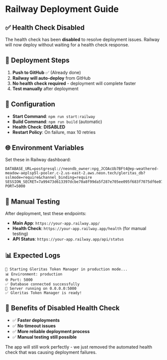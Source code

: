 # Railway Deployment Guide

## ✅ Health Check Disabled

The health check has been **disabled** to resolve deployment issues. Railway will now deploy without waiting for a health check response.

## 🚀 Deployment Steps

1. **Push to GitHub** ✅ (Already done)
2. **Railway will auto-deploy** from GitHub
3. **No health check required** - deployment will complete faster
4. **Test manually** after deployment

## 🔧 Configuration

- **Start Command**: `npm run start:railway`
- **Build Command**: `npm run build` (automatic)
- **Health Check**: **DISABLED**
- **Restart Policy**: On failure, max 10 retries

## 🌐 Environment Variables

Set these in Railway dashboard:

```env
DATABASE_URL=postgresql://neondb_owner:npg_JCOAcUb7BFt4@ep-weathered-meadow-aeplsp5l-pooler.c-2.us-east-2.aws.neon.tech/gleritas_db?sslmode=require&channel_binding=require
SESSION_SECRET=7a99473d613397dcbe70a8f99da5f287e705ee095f683f7075df6e0741d7e2b0
PORT=5000
```

## 🧪 Manual Testing

After deployment, test these endpoints:

- **Main App**: `https://your-app.railway.app/`
- **Health Check**: `https://your-app.railway.app/health` (for manual testing)
- **API Status**: `https://your-app.railway.app/api/status`

## 📊 Expected Logs

```
🚀 Starting Gleritas Token Manager in production mode...
📊 Environment: production
🌐 Port: 5000
✅ Database connected successfully
🚀 Server running on 0.0.0.0:5000
✅ Gleritas Token Manager is ready!
```

## 🎯 Benefits of Disabled Health Check

- ✅ **Faster deployments**
- ✅ **No timeout issues**
- ✅ **More reliable deployment process**
- ✅ **Manual testing still possible**

The app will still work perfectly - we just removed the automated health check that was causing deployment failures. 